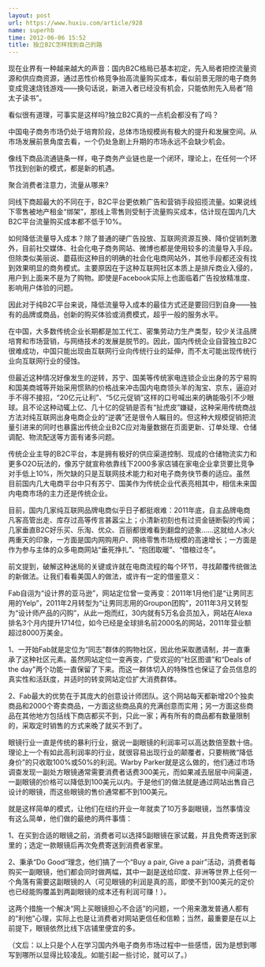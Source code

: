 ```yaml
---
layout: post
url: https://www.huxiu.com/article/928
name: superhb
time: 2012-06-06 15:52
title: 独立B2C怎样找到自己的路
---
```

现在业界有一种越来越大的声音：国内B2C格局已基本初定，先入局者把控流量资源和供应商资源，通过恶性价格竞争抬高流量购买成本，看似前景无限的电子商务变成竞速烧钱游戏——换句话说，新进入者已经没有机会，只能依附先入局者“陪太子读书”。

看似很有道理，可事实是这样吗?独立B2C真的一点机会都没有了吗？

中国电子商务市场仍处于培育阶段，总体市场规模尚有极大的提升和发展空间。从市场发展前景角度去看，一个仍处急剧上升期的市场永远不会缺少机会。

像线下商品流通链条一样，电子商务产业链也是一个闭环，理论上，在任何一个环节找到创新的模式，都是新的机遇。

聚合消费者注意力，流量从哪来?

同线下商超最大的不同在于，B2C平台更依赖广告和营销手段招揽流量。如果说线下零售被地产租金“绑架”，那线上零售则受制于流量购买成本，估计现在国内几大B2C平台流量购买成本都不低于10%。

如何降低流量导入成本？除了普通的硬广告投放、互联网资源互换、降价促销刺激外，目前社交媒体、社会化电子商务网站、微博也都是使用较多的流量导入手段。但除类似美丽说、蘑菇街这种目的明确的社会化电商网站外，其他手段都还没有找到效果明显的商务模式。主要原因在于这种互联网社区本质上是排斥商业入侵的，用户到上面来不是为了购物。即使是Facebook实际上也面临着广告投放精准度、影响用户体验的问题。

因此对于纯B2C平台来说，降低流量导入成本的最佳方式还是要回归到自身——独有的品牌或商品，创新的购买体验或消费模式，超乎一般的服务水平。

在中国，大多数传统企业长期都是加工代工、密集劳动力生产类型，较少关注品牌培育和市场营销，与网络技术的发展是脱节的。因此，国内传统企业自营独立B2C很难成功，中国只能出现由互联网行业向传统行业的延伸，而不太可能出现传统行业向互联网行业的侵蚀。

但最近这种情况好像发生的逆转，苏宁、国美等传统家电连锁企业出身的苏宁易购和国美商城等开始采用惯熟的价格战来冲击国内电商领头羊的淘宝、京东，逼迫对手不得不接招，“20亿元让利”、“5亿元促销”这样的口号喊出来的确能吸引不少眼球。且不论这种动辄上亿、几十亿的促销是否有“扯虎皮”嫌疑，这种采用传统商战方法对纯互联网出身电商企业的“逆袭”还是很令人瞩目的。但这种大规模促销把流量引进来的同时也暴露出传统企业B2C应对海量数据在页面更新、订单处理、仓储调配、物流配送等方面有诸多问题。

传统企业主导的B2C平台，本是拥有极好的供应渠道控制、现成的仓储物流实力和更多O2O玩法的，像苏宁就宣称依靠线下2000多家店铺在家电企业拿货要比竞争对手低上10%，所欠缺的只是互联网技术能力和对电子商务快节奏的适应。虽然目前国内几大电商平台中只有苏宁、国美作为传统企业代表亮相其中，相信未来国内电商市场的主力还是传统企业。

目前，国内几家纯互联网品牌电商似乎日子都挺艰难：2011年底，自主品牌电商凡客高管出走、库存过高等传言甚嚣尘上；小清新初刻也有过资金链断裂的传闻；几家垂直B2C好乐买、乐淘、优众、百丽都很难看到翻盘的迹象……这就给人冰火两重天的印象，一方面是国内网购用户、网络零售市场规模的高速增长；一方面是作为参与主体的众多电商网站“垂死挣扎”、“抱团取暖”、“借粮过冬”。

前文提到，破解这种迷局的关键或许就在电商流程的每个环节，寻找颠覆传统做法的新做法。让我们看看美国人的做法，或许有一定的借鉴意义：

Fab自诩为“设计界的亚马逊”，网站定位曾一变再变：2011年1月他们是“让男同志用的Yelp”，2011年2月转型为“让男同志用的Groupon团购”，2011年3月又转型为“设计师产品的闪购”，从此一炮而红，30内就有5万名会员加入，网站在Alexa排名3个月内提升1714位，如今已经是全球排名前2000名的网站，2011年营业额超过8000万美金。

1、一开始Fab就是定位为“同志”群体的购物社区，因此他采取邀请制，并一直秉承了这种社区元素。虽然网站定位一变再变，广受欢迎的“社区图谱”和“Deals of the day"两个功能一直保留了下来。而这一群体切入的特殊性也保证了会员信息的真实性和活跃度，并适时的转变网站定位扩大消费群体。

2、Fab最大的优势在于其庞大的创意设计师团队。这个网站每天都新增20个独卖商品和2000个寄卖商品，一方面这些商品真的充满创意而实用；另一方面这些商品在其他地方包括线下商店都买不到，只此一家；再有所有的商品都有数量限制的，采取定时销售的方式来晚了就买不到了。

眼镜行业一直是传统的暴利行业，据说一副眼镜的利润率可以高达数倍至数十倍。理论上一个有如此高利润率的行业，就很容易出现行业的颠覆者，只要稍微“降低身价”的只收取100%或50%的利润。Warby Parker就是这么做的，他们通过市场调查发现一副处方眼镜通常需要消费者话费300美元，而如果减去层层中间渠道，一副眼镜的价格可以降低到100美元以内。于是他们的做法就是通过网站出售自己设计的眼镜，而这些眼镜的售价通常都不到100美元。

就是这样简单的模式，让他们在纽约开业一年就卖了10万多副眼镜，当然事情没有这么简单，他们做的最绝的两件事情：

1、在买到合适的眼镜之前，消费者可以选择5副眼镜在家试戴，并且免费寄送到家里的；选定一款眼镜后再次免费寄送到消费者家里。

2、秉承“Do Good”理念，他们搞了一个“Buy a pair, Give a pair”活动，消费者每购买一副眼镜，他们都会同时做两幅，其中一副是送给印度、非洲等世界上任何一个角落有需要这副眼镜的人（可见眼镜的利润是真的高，即使不到100美元的定价也已经能购覆盖到两副眼镜的成本还有利润可赚！）。

这两个措施一个解决“网上买眼镜担心不合适”的问题，一个用来激发普通人都有的“利他”心理，实际上也是让消费者对网站更信任和信赖；当然，最重要是在以上前提下，眼镜依然比线下店铺里便宜的多。

（文后：以上只是个人在学习国内外电子商务市场过程中一些感悟，因为是想到哪写到哪所以显得比较凌乱。如能引起一些讨论，就可以了。）

